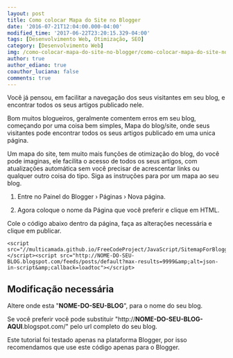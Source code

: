```yaml
---
layout: post
title: Como colocar Mapa do Site no Blogger
date: '2016-07-21T12:04:00.000-04:00'
modified_time: '2017-06-22T23:20:15.329-04:00'
tags: [Desenvolvimento Web, Otimização, SEO]
category: [Desenvolvimento Web]
img: /como-colocar-mapa-do-site-no-blogger/como-colocar-mapa-do-site-no-blogger.jpg
author: true
author_ediano: true
coauthor_luciana: false
comments: true
---
```


Você já pensou, em facilitar a navegação dos seus visitantes em seu blog, e encontrar todos os seus artigos publicado nele.

Bom muitos blogueiros, geralmente comentem erros em seu blog, começando por uma coisa bem simples, Mapa do blog/site, onde seus visitantes pode encontrar todos os seus artigos publicado em uma unica página.

Um mapa do site, tem muito mais funções de otimização do blog, do você pode imaginas, ele facilita o acesso de todos os seus artigos, com atualizações automática sem você precisar de acrescentar links ou qualquer outro coisa do tipo. Siga as instruções para por um mapa ao seu blog.

1. Entre no Painel do Blogger › Páginas › Nova página.

2. Agora coloque o nome da Página que você preferir e clique em HTML.

Cole o código abaixo dentro da página, faça as alterações necessária e clique em publicar.

    <script src="//multicamada.github.io/FreeCodeProject/JavaScript/SitemapForBlogger.js"></script><script src="http://NOME-DO-SEU-BLOG.blogspot.com/feeds/posts/default?max-results=9999&amp;alt=json-in-script&amp;callback=loadtoc"></script>

## Modificação necessária
Altere onde esta "**NOME-DO-SEU-BLOG**", para o nome do seu blog.

Se você preferir você pode substituir "http://**NOME-DO-SEU-BLOG-AQUI**<span/>.blogspot<span/>.com/" pelo url completo do seu blog.

Este tutorial foi testado apenas na plataforma Blogger, por isso recomendamos que use este código apenas para o Blogger.